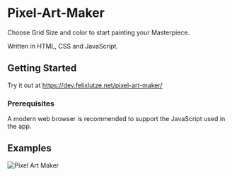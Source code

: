 # Pixel-Art-Maker
Choose Grid Size and color to start painting your Masterpiece.

Written in HTML, CSS and JavaScript.

## Getting Started

Try it out at https://dev.felixlutze.net/pixel-art-maker/

### Prerequisites

A modern web browser is recommended to support the JavaScript used in the app.


## Examples

![Pixel Art Maker](https://dev.felixlutze.net/imgs/pixel-art-maker.png "Pixel Art Maker")
